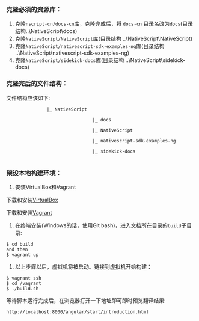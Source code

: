 

### 克隆必须的资源库：

1. 克隆`nscript-cn/docs-cn`库，克隆完成后，将 `docs-cn` 目录名改为`docs`(目录结构..\NativeScript\docs)
1. 克隆`NativeScript/NativeScript`库(目录结构 ..\NativeScript\NativeScript)
1. 克隆`NativeScript/nativescript-sdk-examples-ng`库(目录结构 ..\NativeScript\nativescript-sdk-examples-ng)
1. 克隆`NativeScript/sidekick-docs`库(目录结构 ..\NativeScript\sidekick-docs)

### 克隆完后的文件结构：

文件结构应该如下:
```
               |_ NativeScript
               
                                |_ docs
                                
                                |_ NativeScript
                                
                                |_ nativescript-sdk-examples-ng
                                
                                |_ sidekick-docs
 
```
### 架设本地构建环境：

1. 安装VirtualBox和Vagrant

  下载和安装[VirtualBox](https://www.virtualbox.org/)

  下载和安装[Vagrant](https://www.vagrantup.com/)

1. 在终端安装(Windows的话，使用Git bash)，进入文档所在目录的`build`子目录:
```
$ cd build
and then
$ vagrant up
```

1. 以上步骤以后，虚拟机将被启动。链接到虚拟机开始构建：

```
$ vagrant ssh
$ cd /vagrant
$ ./build.sh
```

等待脚本运行完成后，在浏览器打开一下地址即可即时预览翻译结果:
```
http://localhost:8000/angular/start/introduction.html
```
